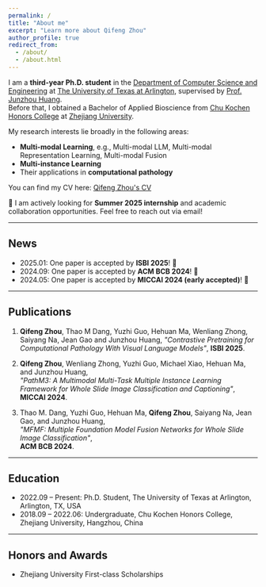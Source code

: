```yaml
---
permalink: /
title: "About me"
excerpt: "Learn more about Qifeng Zhou"
author_profile: true
redirect_from: 
  - /about/
  - /about.html
---
```


I am a **third-year Ph.D. student** in the [Department of Computer Science and Engineering](https://www.uta.edu/academics/schools-colleges/engineering/academics/departments/cse) at [The University of Texas at Arlington](https://www.uta.edu/), supervised by [Prof. Junzhou Huang](https://ranger.uta.edu/~huang/).  
Before that, I obtained a Bachelor of Applied Bioscience from [Chu Kochen Honors College](http://ckc.zju.edu.cn/ckcen/) at [Zhejiang University](https://www.zju.edu.cn/english/).

My research interests lie broadly in the following areas:  
- **Multi-modal Learning**, e.g., Multi-modal LLM, Multi-modal Representation Learning, Multi-modal Fusion  
- **Multi-instance Learning**  
- Their applications in **computational pathology**

You can find my CV here: [Qifeng Zhou's CV](../assets/Qifeng_Zhou.pdf)

🚀 I am actively looking for **Summer 2025 internship** and academic collaboration opportunities. Feel free to reach out via email!

---

## News
- 2025.01: One paper is accepted by **ISBI 2025**! 🎉  
- 2024.09: One paper is accepted by **ACM BCB 2024**! 🎉  
- 2024.05: One paper is accepted by **MICCAI 2024 (early accepted)**! 🎉  

---

## Publications

1. **Qifeng Zhou**, Thao M Dang, Yuzhi Guo, Hehuan Ma, Wenliang Zhong, Saiyang Na, Jean Gao and Junzhou Huang,
   *"Contrastive Pretraining for Computational Pathology With Visual Language Models"*,
   **ISBI 2025**. 

2. **Qifeng Zhou**, Wenliang Zhong, Yuzhi Guo, Michael Xiao, Hehuan Ma, and Junzhou Huang,  
   *"PathM3: A Multimodal Multi-Task Multiple Instance Learning Framework for Whole Slide Image Classification and Captioning"*,  
   **MICCAI 2024**.  

3. Thao M. Dang, Yuzhi Guo, Hehuan Ma, **Qifeng Zhou**, Saiyang Na, Jean Gao, and Junzhou Huang,  
   *"MFMF: Multiple Foundation Model Fusion Networks for Whole Slide Image Classification"*,  
   **ACM BCB 2024**.  

---

## Education

- 2022.09 – Present: Ph.D. Student, The University of Texas at Arlington, Arlington, TX, USA  
- 2018.09 – 2022.06: Undergraduate, Chu Kochen Honors College, Zhejiang University, Hangzhou, China  

---

## Honors and Awards

- Zhejiang University First-class Scholarships

